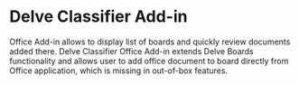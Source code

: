 # Delve Classifier Add-in 

Office Add-in allows to display list of boards and quickly review documents added there. Delve Classifier Office Add-in extends Delve Boards functionality and allows user to add office document to board directly from Office application, which is missing in out-of-box features.